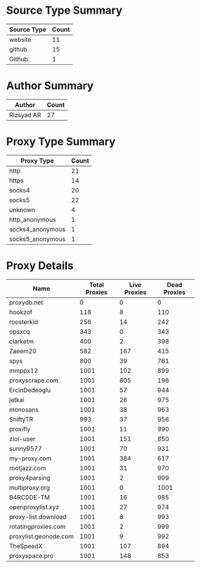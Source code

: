 # Source Type Summary

| Source Type | Count |
|-------------|-------|
| website | 11 |
| github | 15 |
| Github | 1 |


# Author Summary

| Author | Count |
|--------|-------|
| Rizsyad AR | 27 |


# Proxy Type Summary

| Proxy Type | Count |
|------------|-------|
| http | 21 |
| https | 14 |
| socks4 | 20 |
| socks5 | 22 |
| unknown | 4 |
| http_anonymous | 1 |
| socks4_anonymous | 1 |
| socks5_anonymous | 1 |


# Proxy Details

| Name | Total Proxies | Live Proxies | Dead Proxies |
|------|---------------|--------------|---------------|
| proxydb.net | 0 | 0 | 0 |
| hookzof | 118 | 8 | 110 |
| roosterkid | 256 | 14 | 242 |
| opsxcq | 343 | 0 | 343 |
| clarketm | 400 | 2 | 398 |
| Zaeem20 | 582 | 167 | 415 |
| spys | 800 | 39 | 761 |
| mmppx12 | 1001 | 102 | 899 |
| proxyscrape.com | 1001 | 805 | 196 |
| ErcinDedeoglu | 1001 | 57 | 944 |
| jetkai | 1001 | 26 | 975 |
| monosans | 1001 | 38 | 963 |
| ShiftyTR | 993 | 37 | 956 |
| proxifly | 1001 | 11 | 990 |
| zloi-user | 1001 | 151 | 850 |
| sunny9577 | 1001 | 70 | 931 |
| my-proxy.com | 1001 | 384 | 617 |
| rootjazz.com | 1001 | 31 | 970 |
| proxy4parsing | 1001 | 2 | 999 |
| multiproxy.org | 1001 | 0 | 1001 |
| B4RC0DE-TM | 1001 | 16 | 985 |
| openproxylist.xyz | 1001 | 27 | 974 |
| proxy-list.download | 1001 | 8 | 993 |
| rotatingproxies.com | 1001 | 2 | 999 |
| proxylist.geonode.com | 1001 | 9 | 992 |
| TheSpeedX | 1001 | 107 | 894 |
| proxyspace.pro | 1001 | 148 | 853 |
